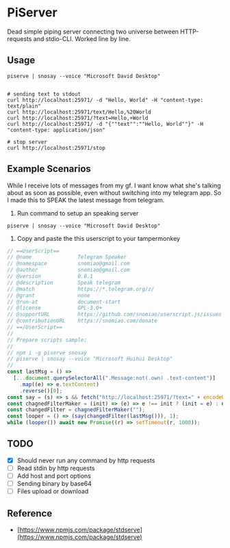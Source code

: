 # PiServer

Dead simple piping server connecting two universe between HTTP-requests and stdio-CLI. Worked line by line.

## Usage

```shell
piserve | snosay --voice "Microsoft David Desktop"
```

```shell

# sending text to stdout
curl http://localhost:25971/ -d "Hello, World" -H "content-type: text/plain"
curl http://localhost:25971/text/Hello,%20World
curl http://localhost:25971/?text=Hello,+World
curl http://localhost:25971/ -d "{""text"":""Hello, World""}" -H "content-type: application/json"

# stop server
curl http://localhost:25971/stop
```

## Example Scenarios

While I receive lots of messages from my gf. I want know what she's talking about as soon as possible, even without switching into my telegram app. So I made this to SPEAK the latest message from telegram.

1. Run command to setup an speaking server

```batch
piserve | snosay --voice "Microsoft David Desktop"
```

1. Copy and paste the this userscript to your tampermonkey

```js
// ==UserScript==
// @name               Telegram Speaker
// @namespace          snomiao@gmail.com
// @author             snomiao@gmail.com
// @version            0.0.1
// @description        Speak telegram
// @match              https://*.telegram.org/z/
// @grant              none
// @run-at             document-start
// @license            GPL-3.0+
// @supportURL         https://github.com/snomiao/userscript.js/issues
// @contributionURL    https://snomiao.com/donate
// ==/UserScript==
//
// Prepare scripts sample:
//
// npm i -g piserve snosay
// piserve | snosay --voice "Microsoft Huihui Desktop"
//
const lastMsg = () =>
  [...document.querySelectorAll(".Message:not(.own) .text-content")]
    .map((e) => e.textContent)
    .reverse()[0];
const say = (s) => s && fetch("http://localhost:25971/?text=" + encodeURIComponent(s));
const chagnedFilterMaker = (init) => (e) => e !== init ? (init = e) : undefined;
const changedFilter = chagnedFilterMaker("");
const looper = () => (say(changedFilter(lastMsg())), 1);
while (looper()) await new Promise((r) => setTimeout(r, 1000));
```

## TODO

- [x] Should never run any command by http requests
- [ ] Read stdin by http requests
- [ ] Add host and port options
- [ ] Sending binary by base64
- [ ] Files upload or download

## Reference

- [https://www.npmjs.com/package/stdserve](https://www.npmjs.com/package/stdserve)
